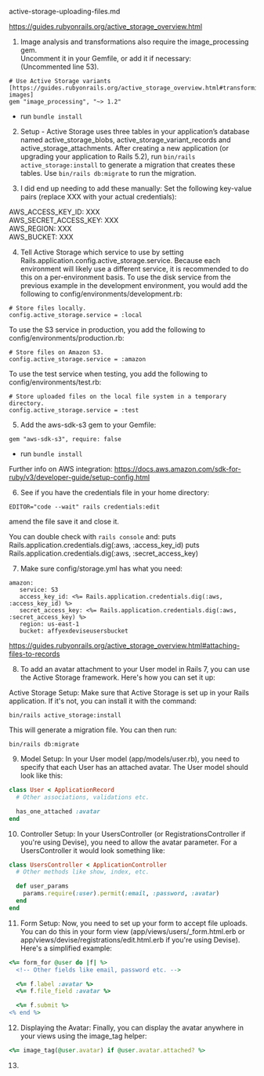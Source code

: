 active-storage-uploading-files.md

https://guides.rubyonrails.org/active_storage_overview.html

1. Image analysis and transformations also require the image_processing gem. <br>
Uncomment it in your Gemfile, or add it if necessary:<br>
(Uncommented line 53).
```
# Use Active Storage variants [https://guides.rubyonrails.org/active_storage_overview.html#transforming-images]
gem "image_processing", "~> 1.2"
```
* run ```bundle install```


2. Setup - Active Storage uses three tables in your application’s database named active_storage_blobs, active_storage_variant_records and active_storage_attachments. After creating a new application (or upgrading your application to Rails 5.2), run ```bin/rails active_storage:install``` to generate a migration that creates these tables. Use ```bin/rails db:migrate``` to run the migration.



3. I did end up needing to add these manually:
Set the following key-value pairs (replace XXX with your actual credentials):

AWS_ACCESS_KEY_ID: XXX<br>
AWS_SECRET_ACCESS_KEY: XXX<br>
AWS_REGION: XXX<br>
AWS_BUCKET: XXX<br>

4. Tell Active Storage which service to use by setting Rails.application.config.active_storage.service. Because each environment will likely use a different service, it is recommended to do this on a per-environment basis. To use the disk service from the previous example in the development environment, you would add the following to config/environments/development.rb:
```
# Store files locally.
config.active_storage.service = :local
```

To use the S3 service in production, you add the following to config/environments/production.rb:
```
# Store files on Amazon S3.
config.active_storage.service = :amazon
```

To use the test service when testing, you add the following to config/environments/test.rb:
```
# Store uploaded files on the local file system in a temporary directory.
config.active_storage.service = :test
```

5. Add the aws-sdk-s3 gem to your Gemfile:
```
gem "aws-sdk-s3", require: false
```
* run ```bundle install```

Further info on AWS integration: https://docs.aws.amazon.com/sdk-for-ruby/v3/developer-guide/setup-config.html

6. See if you have the credentials file in your home directory:
```
EDITOR="code --wait" rails credentials:edit
```
amend the file save it and close it.

You can double check with ```rails console``` and:
puts Rails.application.credentials.dig(:aws, :access_key_id)
puts Rails.application.credentials.dig(:aws, :secret_access_key)

7. Make sure config/storage.yml has what you need:
```
amazon:
   service: S3
   access_key_id: <%= Rails.application.credentials.dig(:aws, :access_key_id) %>
   secret_access_key: <%= Rails.application.credentials.dig(:aws, :secret_access_key) %>
   region: us-east-1
   bucket: affyexdeviseusersbucket
```

https://guides.rubyonrails.org/active_storage_overview.html#attaching-files-to-records

8. To add an avatar attachment to your User model in Rails 7, you can use the Active Storage framework. Here's how you can set it up:

Active Storage Setup: Make sure that Active Storage is set up in your Rails application. If it's not, you can install it with the command:
```
bin/rails active_storage:install
```
This will generate a migration file. You can then run:

```
bin/rails db:migrate
```

9. Model Setup: In your User model (app/models/user.rb), you need to specify that each User has an attached avatar. The User model should look like this:
```ruby
class User < ApplicationRecord
  # Other associations, validations etc.

  has_one_attached :avatar
end
```

10. Controller Setup: In your UsersController (or RegistrationsController if you're using Devise), you need to allow the avatar parameter. For a UsersController it would look something like:
```ruby
class UsersController < ApplicationController
  # Other methods like show, index, etc.

  def user_params
    params.require(:user).permit(:email, :password, :avatar)
  end
end
```

11. Form Setup: Now, you need to set up your form to accept file uploads. You can do this in your form view (app/views/users/_form.html.erb or app/views/devise/registrations/edit.html.erb if you're using Devise). Here's a simplified example:
```ruby
<%= form_for @user do |f| %>
  <!-- Other fields like email, password etc. -->

  <%= f.label :avatar %>
  <%= f.file_field :avatar %>

  <%= f.submit %>
<% end %>
```

12. Displaying the Avatar: Finally, you can display the avatar anywhere in your views using the image_tag helper:
```ruby
<%= image_tag(@user.avatar) if @user.avatar.attached? %>
```


13. 











